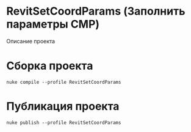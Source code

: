 # RevitSetCoordParams (Заполнить параметры СМР)
Описание проекта 

# Сборка проекта
```
nuke compile --profile RevitSetCoordParams
```

# Публикация проекта
```
nuke publish --profile RevitSetCoordParams
```
